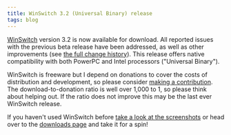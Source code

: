 ```yaml
---
title: WinSwitch 3.2 (Universal Binary) release
tags: blog
---
```


[WinSwitch](http://typechecked.net/a/products/winswitch/) version 3.2 is now available for download. All reported issues with the previous beta release have been addressed, as well as other improvements (see [the full change history](http://typechecked.net/a/products/winswitch/history/)). This release offers native compatibility with both PowerPC and Intel processors ("Universal Binary").

WinSwitch is freeware but I depend on donations to cover the costs of distribution and development, so please consider [making a contribution](https://typechecked.net/a/products/winswitch/donate/). The download-to-donation ratio is well over 1,000 to 1, so please think about helping out. If the ratio does not improve this may be the last ever WinSwitch release.

If you haven't used WinSwitch before [take a look at the screenshots](http://typechecked.net/a/products/winswitch/screenshots/) or head over to the [downloads page](http://typechecked.net/a/products/winswitch/download/) and take it for a spin!
